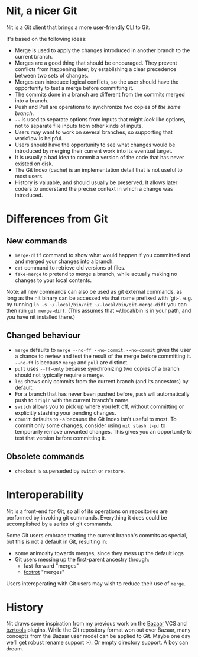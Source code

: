 # Nit, a nicer Git

Nit is a Git client that brings a more user-friendly CLI to Git.

It's based on the following ideas:

* Merge is used to apply the changes introduced in another branch to the
  current branch.
* Merges are a good thing that should be encouraged.  They prevent conflicts
  from happening later, by establishing a clear precedence between two sets of
  changes.
* Merges can introduce logical conflicts, so the user should have the
  opportunity to test a merge before committing it.
* The commits done in a branch are different from the commits merged into a
  branch.
* Push and Pull are operations to synchronize two copies of *the same branch*.
* `--` is used to separate options from inputs that might *look* like options,
   not to separate file inputs from other kinds of inputs.
* Users may want to work on several branches, so supporting that workflow is
  helpful.
* Users should have the opportunity to see what changes would be introduced by
  merging their current work into its eventual target.
* It is usually a bad idea to commit a version of the code that has never
  existed on disk.
* The Git Index (cache) is an implementation detail that is not useful to most
  users.
* History is valuable, and should usually be preserved.  It allows
  later coders to understand the precise context in which a change was
  introduced.

# Differences from Git
## New commands
* `merge-diff` command to show what would happen if you committed and and
  merged your changes into a branch.
* `cat` command to retrieve old versions of files.
* `fake-merge` to pretend to merge a branch, while actually making no changes
  to your local contents.

Note: all new commands can also be used as git external commands, as long as
the nit binary can be accessed via that name prefixed with 'git-'.  e.g. by
running `ln -s ~/.local/bin/nit ~/.local/bin/git-merge-diff` you can then run
`git merge-diff`.  (This assumes that ~/.local/bin is in your path, and you have nit installed there.)

## Changed behaviour
* `merge` defaults to `merge --no-ff --no-commit`.  `--no-commit` gives the user
  a chance to review and test the result of the merge before committing it.
  `--no-ff` is because `merge` and `pull` are distinct.
* `pull` uses `--ff-only` because synchronizing two copies of a branch should
  not typically require a merge.
* `log` shows only commits from the current branch (and its ancestors) by
  default.
* For a branch that has never been pushed before, `push` will automatically
  push to `origin` with the current branch's name.
* `switch` allows you to pick up where you left off, without committing or
  explicitly stashing your pending changes.
* `commit` defaults to `-a` because the Git Index isn't useful to most.  To
  commit only some changes, consider using `nit stash [-p]` to temporarily
  remove unwanted changes.  This gives you an opportunity to test that version
  before committing it.

## Obsolete commands
* `checkout` is superseded by `switch` or `restore`.

# Interoperability
Nit is a front-end for Git, so all of its operations on repositories are
performed by invoking git commands.  Everything it does could be accomplished
by a series of git commands.

Some Git users embrace treating the current branch's commits as special, but this is not a default in Git, resulting in:

* some animosity towards merges, since they mess up the default logs
* Git users messing up the first-parent ancestry through:
  * fast-forward "merges"
  * [foxtrot](https://blog.developer.atlassian.com/stop-foxtrots-now/) "merges"

Users interoperating with Git users may wish to reduce their use of `merge`.

# History
Nit draws some inspiration from my previous work on the
[Bazaar](https://bazaar.canonical.com/en/) VCS and
[bzrtools](http://wiki.bazaar.canonical.com/BzrTools) plugins.  While the Git
repository format won out over Bazaar, many concepts from the Bazaar user model
can be applied to Git.  Maybe one day we'll get robust rename support :-).  Or
empty directory support.  A boy can dream.
